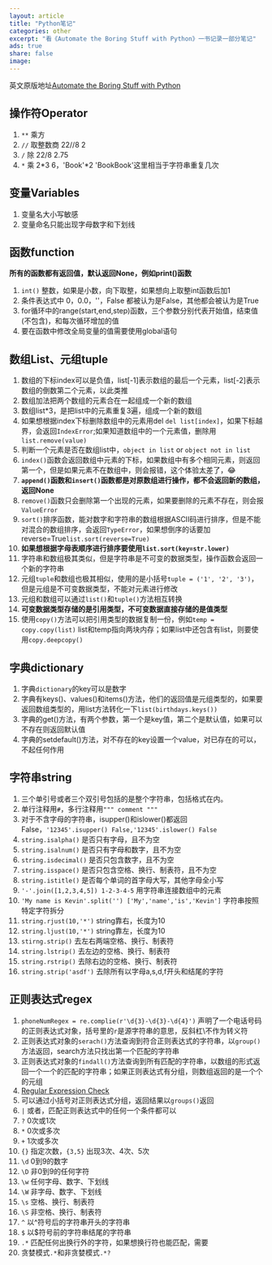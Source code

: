 ```yaml
---
layout: article
title: "Python笔记"
categories: other
excerpt: "看《Automate the Boring Stuff with Python》一书记录一部分笔记"
ads: true
share: false
image:
---
```


英文原版地址[Automate the Boring Stuff with Python](https://automatetheboringstuff.com)

## 操作符Operator

1. `**` 乘方
2. `//` 取整数商 22//8 2
3. `/` 除  22/8 2.75
4. `*` 乘 2*3 6，'Book'\*2 'BookBook'这里相当于字符串重复几次

## 变量Variables

1. 变量名大小写敏感
2. 变量命名只能出现字母数字和下划线

## 函数function

**所有的函数都有返回值，默认返回None，例如print()函数**

1. `int()` 整数，如果是小数，向下取整，如果想向上取整int函数后加1
2. 条件表达式中 0，0.0，''，False 都被认为是False，其他都会被认为是True
3. for循环中的range(start,end,step)函数，三个参数分别代表开始值，结束值(不包含)，和每次循环增加的值
4. 要在函数中修改全局变量的值需要使用global语句

## 数组List、元组tuple

1. 数组的下标index可以是负值，list[-1]表示数组的最后一个元素，list[-2]表示数组的倒数第二个元素，以此类推
2. 数组加法把两个数组的元素合在一起组成一个新的数组
3. 数组list*3，是把list中的元素重复3遍，组成一个新的数组
4. 如果想根据index下标删除数组中的元素用del `del list[index]`，如果下标越界，会返回`IndexError`;如果知道数组中的一个元素值，删除用`list.remove(value)`
5. 判断一个元素是否在数组list中，`object in list` or `object not in list`
6. `index()`函数会返回数组中元素的下标，如果数组中有多个相同元素，则返回第一个，但是如果元素不在数组中，则会报错，这个体验太差了，😂
7. **`append()`函数和`insert()`函数都是对原数组进行操作，都不会返回新的数组，返回None**
8. `remove()`函数只会删除第一个出现的元素，如果要删除的元素不存在，则会报`ValueError`
9. `sort()`排序函数，能对数字和字符串的数组根据ASCII码进行排序，但是不能对混合的数组排序，会返回`TypeError`，如果想倒序的话要加reverse=True`list.sort(reverse=True)`
10. **如果想根据字母表顺序进行排序要使用`list.sort(key=str.lower)`**
11. 字符串和数组极其类似，但是字符串是不可变的数据类型，操作函数会返回一个新的字符串
12. 元组`tuple`和数组也极其相似，使用的是小括号`tuple = ('1', '2', '3')`，但是元组是不可变数据类型，不能对元素进行修改
13. 元组和数组可以通过`list()`和`tuple()`方法相互转换
14. **可变数据类型存储的是引用类型，不可变数据直接存储的是值类型**
15. 使用`copy()`方法可以把引用类型的数据复制一份，例如`temp = copy.copy(list)` list和temp指向两块内存；如果list中还包含有list，则要使用`copy.deepcopy()`

## 字典dictionary

1. 字典`dictionary`的key可以是数字
2. 字典有keys()、values()和items()方法，他们的返回值是元组类型的，如果要返回数组类型的，用list方法转化一下`list(birthdays.keys())`
3. 字典的get()方法，有两个参数，第一个是key值，第二个是默认值，如果可以不存在则返回默认值
4. 字典的setdefault()方法，对不存在的key设置一个value，对已存在的可以，不起任何作用

## 字符串string

1. 三个单引号或者三个双引号包括的是整个字符串，包括格式在内。
2. 单行注释用`#`，多行注释用`""" comment """`
3. 对于不含字母的字符串，isupper()和islower()都返回False，`'12345'.isupper() False,'12345'.islower() False`
4. `string.isalpha()` 是否只有字母，且不为空
5. `string.isalnum()` 是否只有字母和数字，且不为空
6. `string.isdecimal()` 是否只包含数字，且不为空
7. `string.isspace()` 是否只包含空格、换行、制表符，且不为空
8. `string.istitle()` 是否每个单词的首字母大写，其他字母全小写
9. `'-'.join([1,2,3,4,5]) 1-2-3-4-5` 用字符串连接数组中的元素
10. `'My name is Kevin'.split('') ['My','name','is','Kevin']` 字符串按照特定字符拆分
11. `string.rjust(10,'*')` string靠右，长度为10
12. `string.ljust(10,'*')` string靠左，长度为10
13. `stirng.strip()` 去左右两端空格、换行、制表符
14. `string.lstrip()` 去左边的空格、换行、制表符
15. `string.rstrip()` 去除右边的空格、换行、制表符
16. `string.strip('asdf')` 去除所有以字母a,s,d,f开头和结尾的字符

## 正则表达式regex

1. `phoneNumRegex = re.complie(r'\d{3}-\d{3}-\d{4}')` 声明了一个电话号码的正则表达式对象，括号里的`r`是源字符串的意思，反斜杠\不作为转义符
2. 正则表达式对象的`serach()`方法查询到符合正则表达式的字符串，以`group()`方法返回，search方法只找出第一个匹配的字符串
3. 正则表达式对象的`findall()`方法查询到所有匹配的字符串，以数组的形式返回一个一个的匹配的字符串；如果正则表达式有分组，则数组返回的是一个个的元组
4. [Regular Expression Check](https://www.regexpal.com/)
5. 可以通过小括号对正则表达式分组，返回结果以`groups()`返回
6. `|` 或者，匹配正则表达式中的任何一个条件都可以
7. `?` 0次或1次
8. `*` 0次或多次
9. `+` 1次或多次
10. `{}` 指定次数，`{3,5}` 出现3次、4次、5次
11. `\d` 0到9的数字
12. `\D` 非0到9的任何字符
13. `\w` 任何字母、数字、下划线
14. `\W` 非字母、数字、下划线
15. `\s` 空格、换行、制表符
16. `\S` 非空格、换行、制表符
17. `^` 以^符号后的字符串开头的字符串
18. `$` 以$符号前的字符串结尾的字符串
19. `.*` 匹配任何出换行外的字符，如果想换行符也能匹配，需要
20. 贪婪模式`.*`和非贪婪模式`.*?`